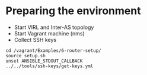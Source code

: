 # Preparing the environment

* Start VIRL and Inter-AS topology
* Start Vagrant machine (nms)
* Collect SSH keys
```
cd /vagrant/Examples/6-router-setup/
source setup.sh
unset ANSIBLE_STDOUT_CALLBACK
../../tools/ssh-keys/get-keys.yml
```
